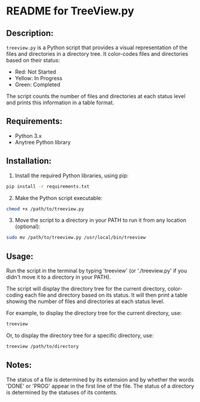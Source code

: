 # README for TreeView.py

## Description:

`treeview.py` is a Python script that provides a visual representation of the files and directories in a directory tree. It color-codes files and directories based on their status:

- Red: Not Started
- Yellow: In Progress
- Green: Completed

The script counts the number of files and directories at each status level and prints this information in a table format.

## Requirements:

- Python 3.x
- Anytree Python library

## Installation:

1. Install the required Python libraries, using pip:

```bash
pip install -r requirements.txt
```

2. Make the Python script executable:

```bash
chmod +x /path/to/treeview.py
```

3. Move the script to a directory in your PATH to run it from any location (optional):

```bash
sudo mv /path/to/treeview.py /usr/local/bin/treeview
```

## Usage:

Run the script in the terminal by typing 'treeview' (or './treeview.py' if you didn't move it to a directory in your PATH).

The script will display the directory tree for the current directory, color-coding each file and directory based on its status. It will then print a table showing the number of files and directories at each status level.

For example, to display the directory tree for the current directory, use:
```bash
treeview
```

Or, to display the directory tree for a specific directory, use:
```bash
treeview /path/to/directory
```

## Notes:
The status of a file is determined by its extension and by whether the words 'DONE' or 'PROG' appear in the first line of the file. 
The status of a directory is determined by the statuses of its contents.


